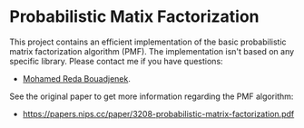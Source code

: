 # Probabilistic Matix Factorization
This project contains an efficient implementation of the basic probabilistic matrix factorization algorithm (PMF). The implementation isn't based on any specific library.
Please contact me if you have questions:
- [Mohamed Reda Bouadjenek](https://rbouadjenek.github.io/).


See the original paper to get more information regarding the PMF algorithm:
- https://papers.nips.cc/paper/3208-probabilistic-matrix-factorization.pdf
